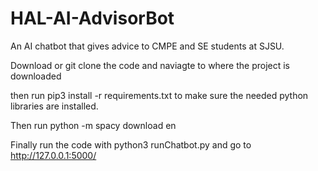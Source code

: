 # HAL-AI-AdvisorBot
An AI chatbot that gives advice to CMPE and SE students at SJSU.

Download or git clone the code and naviagte to where the project is downloaded 

then run pip3 install -r requirements.txt to make sure the needed python libraries are installed.

Then run python -m spacy download en

Finally run the code with python3 runChatbot.py and go to http://127.0.0.1:5000/
